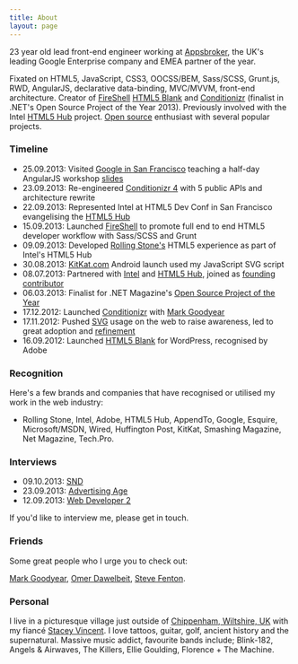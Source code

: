 ```yaml
---
title: About
layout: page
---
```


23 year old lead front-end engineer working at [Appsbroker](//www.appsbroker.com), the UK's leading Google Enterprise company and EMEA partner of the year.

Fixated on HTML5, JavaScript, CSS3, OOCSS/BEM, Sass/SCSS, Grunt.js, RWD, AngularJS, declarative data-binding, MVC/MVVM, front-end architecture. Creator of [FireShell](//getfireshell.com) [HTML5 Blank](//html5blank.com) and [Conditionizr](//conditionizr.com) (finalist in .NET's Open Source Project of the Year 2013). Previously involved with the Intel [HTML5 Hub](//html5hub.com) project. [Open source](//github.com/toddmotto) enthusiast with several popular projects.

### Timeline
* 25.09.2013: Visited [Google in San Francisco](//twitter.com/BrianHall/status/393789283728769024) teaching a half-day AngularJS workshop [slides](//speakerdeck.com/toddmotto/angularjs-in-one-day)
* 23.09.2013: Re-engineered [Conditionizr 4](//conditionizr.com) with 5 public APIs and architecture rewrite
* 22.09.2013: Represented Intel at HTML5 Dev Conf in San Francisco evangelising the [HTML5 Hub](//html5hub.com)
* 15.09.2013: Launched [FireShell](//getfireshell.com) to promote full end to end HTML5 developer workflow with Sass/SCSS and Grunt
* 09.09.2013: Developed [Rolling Stone's](//rollingstone.com/feature/the-geeks-on-the-frontlines) HTML5 experience as part of Intel's HTML5 Hub
* 30.08.2013: [KitKat.com](//kitkat.com) Android launch used my JavaScript SVG script
* 08.07.2013: Partnered with [Intel](//intel.com) and [HTML5 Hub](//html5hub.com), joined as [founding contributor](//html5hub.com/developers)
* 06.03.2013: Finalist for .NET Magazine's [Open Source Project of the Year](//www.creativebloq.com/design/net-awards-2013-open-source-project-year-4132975)
* 17.12.2012: Launched [Conditionizr](//conditionizr.com) with [Mark Goodyear](//markgoodyear.com)
* 17.11.2012: Pushed [SVG](//toddmotto.com/mastering-svg-use-for-a-retina-web-fallbacks-with-png-script) usage on the web to raise awareness, led to great adoption and [refinement](//toddmotto.com/revisiting-svg-workflow-for-performance-and-progressive-development-with-transparent-data-uris)
* 16.09.2012: Launched [HTML5 Blank](//html5blank.com) for WordPress, recognised by Adobe

### Recognition
Here's a few brands and companies that have recognised or utilised my work in the web industry:

- Rolling Stone, Intel, Adobe, HTML5 Hub, AppendTo, Google, Esquire, Microsoft/MSDN, Wired, Huffington Post, KitKat, Smashing Magazine, Net Magazine, Tech.Pro.

### Interviews
* 09.10.2013: [SND](//www.snd.org/2013/10/the-guts-todd-motto-on-developing-rolling-stones-the-geeks-on-the-front-lines)
* 23.09.2013: [Advertising Age](//adage.com/article/digital/intel-hub-targets-developers-subsidizing-web-publishers/244296)
* 12.09.2013: [Web Developer 2](//www.webdeveloper2.com/2013/09/interview-1-todd-motto)

If you'd like to interview me, please get in touch.

### Friends
Some great people who I urge you to check out:

[Mark Goodyear](//markgoodyear.com), [Omer Dawelbeit](//dawelbeit.info), [Steve Fenton](//stevefenton.co.uk).

### Personal
I live in a picturesque village just outside of [Chippenham, Wiltshire, UK](//maps.google.co.uk/maps?q=Chippenham+Wiltshire+UK) with my fiancé [Stacey Vincent](//twitter.com/StaceyLVincent). I love tattoos, guitar, golf, ancient history and the supernatural. Massive music addict, favourite bands include; Blink-182, Angels &amp; Airwaves, The Killers, Ellie Goulding, Florence + The Machine.
